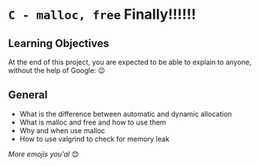 # `C - malloc, free` Finally!!!!!!

## Learning Objectives

At the end of this project, you are expected to be able to explain to anyone, without the help of Google: :wink:

## General

- What is the difference between automatic and dynamic allocation
- What is malloc and free and how to use them
- Why and when use malloc
- How to use valgrind to check for memory leak

*More emojis you'al* :blush:

